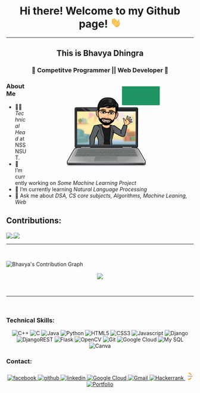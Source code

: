 
<h1 align= 'center'> Hi there!  Welcome to my Github page! <img src="https://github.com/Bhavya0020/Bhavya0020/blob/main/Images/Hi.gif" width="29px"> </h1>
<hr>
<h2 align= 'center'> This is Bhavya Dhingra</h2>
<h3 align= 'center'> 🌟 Competitve Programmer || Web Developer 🌟 </h3>
<img align="right" alt="My Coding Life" src="https://github.com/Bhavya0020/Bhavya0020/blob/main/Images/me.gif" width="450" >
<h3> About Me </h3>
  
- 👨‍💻 *Technical Head* at NSS NSUT.
- 🔭 I’m currently working on *Some Machine Learning Project*
- 🌱 I’m currently learning *Natural Language Processing*
- 💬 Ask me about *DSA, CS core subjects, Algorithms, Machine Leaning, Web*

<h2>Contributions:</h2>
<a href="https://github-readme-stats.vercel.app/api?username=Bhavya0020&show_icons=true&theme=radical">
  <img align="center" src="https://github-readme-stats.vercel.app/api?username=Bhavya0020&show_icons=true&theme=radical" />
</a>
<a href="https://github-readme-stats.vercel.app/api/top-langs/?username=Bhavya0020&langs_count=10&theme=radical">
  <img align="center" src="https://github-readme-stats.vercel.app/api/top-langs/?username=Bhavya0020&langs_count=20&theme=radical" />
</a>

<br>
<hr>
<br>


 ![Bhavya's Contribution Graph](https://activity-graph.herokuapp.com/graph?username=Bhavya0020&theme=xcode)
 <p align ="center">
    <img align="center" src="https://github-readme-streak-stats.herokuapp.com/?user=Bhavya0020&theme=black-ice" />
  </p>
 
<br>
<hr>
<br>

### Technical Skills:

<p align="center">
  <img src="https://img.shields.io/badge/C%2B%2B-00599C?style=for-the-badge&logo=c%2B%2B&logoColor=white" alt="C++">
  <img src="https://img.shields.io/badge/C-00599C?style=for-the-badge&logo=c&logoColor=white" alt="C">
  <img src="https://img.shields.io/badge/Java-ED8B00?style=for-the-badge&logo=java&logoColor=white" alt="Java">
  <img src="https://img.shields.io/badge/Python-14354C?style=for-the-badge&logo=python&logoColor=white" alt="Python">
  <img src="https://img.shields.io/badge/HTML5-E34F26?style=for-the-badge&logo=html5&logoColor=white" alt="HTML5">
  <img src="https://img.shields.io/badge/CSS3-1572B6?style=for-the-badge&logo=css3&logoColor=white" alt="CSS3">
  <img src="https://img.shields.io/badge/JavaScript-F7DF1E?style=for-the-badge&logo=javascript&logoColor=black" alt="Javascript">
  <img alt="Django" src="https://img.shields.io/badge/django-%23092E20.svg?style=for-the-badge&logo=django&logoColor=white"/>
  <img alt="DjangoREST" src="https://img.shields.io/badge/DJANGO-REST-ff1709?style=for-the-badge&logo=django&logoColor=white&color=ff1709&labelColor=gray"/>
  <img alt="Flask" src="https://img.shields.io/badge/flask-%23000.svg?style=for-the-badge&logo=flask&logoColor=white"/>
  <img alt="OpenCV" src="https://img.shields.io/badge/opencv-%23white.svg?style=for-the-badge&logo=opencv&logoColor=white"/>
  <img src="https://img.shields.io/badge/Git-F05032?style=for-the-badge&logo=git&logoColor=white" alt="Git">
  <img src="https://img.shields.io/badge/Google_Cloud-4285F4?style=for-the-badge&logo=google-cloud&logoColor=white" alt="Google Cloud">
  <img src="https://img.shields.io/badge/MySQL-00000F?style=for-the-badge&logo=mysql&logoColor=white" alt="My SQL">
  <img alt="Canva" src="https://img.shields.io/badge/Canva-%2300C4CC.svg?style=for-the-badge&logo=Canva&logoColor=white"/>
</p>


### Contact:
<p align = "center">
  <a href="https://www.facebook.com/bhavya.dhi/">
    <img src="https://img.icons8.com/fluent/48/000000/facebook-new.png" alt= "facebook"/>
  </a>
  <a href="https://github.com/Bhavya0020">
    <img src="https://img.icons8.com/color/48/000000/github--v1.png" alt= "github"/>
  </a>
  <a href="https://www.linkedin.com/in/bhavya-dhingra-3a7825193/">
    <img src="https://img.icons8.com/fluent/50/000000/linkedin.png" alt= "linkedin"/>
  </a>
  <a href="https://www.qwiklabs.com/public_profiles/6aad6e5e-b7d4-4b86-8852-3bee8f0d6c5c">
    <img src="https://img.icons8.com/color/48/000000/google-cloud.png" alt= "Google Cloud"/>
  </a>
  <a href="mailto:bhavdhi@gmail.com/">
    <img src="https://img.icons8.com/fluent/48/000000/gmail--v2.png" alt= "Gmail"/>
  </a>
  <a href="https://www.hackerrank.com/bhavya_learncode">
    <img src="https://img.icons8.com/windows/32/26e07f/hackerrank.png" width="5%" alt= "Hackerrank"/>
  </a>
  <a href="https://leetcode.com/bhavya0020/">
    <img src="https://github.com/Bhavya0020/Bhavya0020/blob/main/Images/LeetCode_logo.png" width="4%" alt="Leetcode"/>
  </a>
   <a href="http://bhavyadhingra.ml/">
    <img src="https://img.icons8.com/cotton/64/000000/domain.png" width="5%" alt= "Portfolio"/>
  </a>
</p>

<!--
**Bhavya0020/Bhavya0020** is a ✨ _special_ ✨ repository because its `README.md` (this file) appears on your GitHub profile.

Here are some ideas to get you started:

- 🔭 I’m currently working on ...
- 🌱 I’m currently learning ...
- 👯 I’m looking to collaborate on ...
- 🤔 I’m looking for help with ...
- 💬 Ask me about ...
- 📫 How to reach me: ...
- 😄 Pronouns: ...
- ⚡ Fun fact: ...
-->

